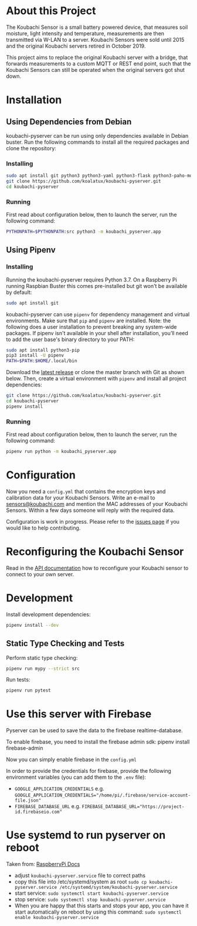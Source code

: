 # About this Project

The Koubachi Sensor is a small battery powered device, that measures
soil moisture, light intensity and temperature, measurements are then
transmitted via W-LAN to a server. Koubachi Sensors were sold until 2015
and the original Koubachi servers retired in October 2019.

This project aims to replace the original Koubachi server with a bridge,
that forwards measurements to a custom MQTT or REST end point, such that
the Koubachi Sensors can still be operated when the original servers got
shut down.

# Installation

## Using Dependencies from Debian

koubachi-pyserver can be run using only dependencies available in
Debian buster. Run the following commands to install all the required
packages and clone the repository:

### Installing

```bash
sudo apt install git python3 python3-yaml python3-flask python3-paho-mqtt python3-cryptography
git clone https://github.com/koalatux/koubachi-pyserver.git
cd koubachi-pyserver
```

### Running

First read about configuration below, then to launch the server, run the
following command:

```bash
PYTHONPATH=$PYTHONPATH:src python3 -m koubachi_pyserver.app
```

## Using Pipenv

### Installing

Running the koubachi-pyserver requires Python 3.7. On a Raspberry Pi
running Raspbian Buster this comes pre-installed but git won't be
available by default:

```bash
sudo apt install git
```

koubachi-pyserver can use `pipenv` for dependency management and virtual
environments. Make sure that `pip` and  `pipenv` are installed. Note:
the following does a user installation to prevent breaking any
system-wide packages. If pipenv isn't available in your shell after
installation, you’ll need to add the user base's binary directory to
your PATH:

```bash
sudo apt install python3-pip
pip3 install -U pipenv
PATH=$PATH:$HOME/.local/bin
```
 
Download the [latest
release](https://github.com/koalatux/koubachi-pyserver/releases) or
clone the master branch with Git as shown below. Then, create a virtual
environment with `pipenv` and install all project dependencies:

```bash
git clone https://github.com/koalatux/koubachi-pyserver.git
cd koubachi-pyserver
pipenv install
```

### Running

First read about configuration below, then to launch the server, run the
following command:

```bash
pipenv run python -m koubachi_pyserver.app
```

# Configuration

Now you need a `config.yml` that contains the encryption keys and
calibration data for your Koubachi Sensors. Write an e-mail to
[sensors@koubachi.com](mailto:sensors@koubachi.com) and mention the MAC
addresses of your Koubachi Sensors. Within a few days someone will reply
with the required data.

Configuration is work in progress. Please refer to the [issues
page](https://github.com/koalatux/koubachi-pyserver/issues) if you would
like to help contributing.

# Reconfiguring the Koubachi Sensor

Read in the [API
documentation](https://github.com/koubachi-sensor/api-docs#change-the-sensors-server-address)
how to reconfigure your Koubachi sensor to connect to your own server.

# Development

Install development dependencies:

```bash
pipenv install --dev
```

## Static Type Checking and Tests

Perform static type checking:

```bash
pipenv run mypy --strict src
```

Run tests:

```bash
pipenv run pytest
```

# Use this server with Firebase
Pyserver can be used to save the data to the firebase realtime-database.

To enable firebase, you need to install the firebase admin sdk:
    pipenv install firebase-admin

Now you can simply enable firebase in the `config.yml`

In order to provide the credentials for firebase, provide the following environment variables (you can add them to the `.env` file):
- `GOOGLE_APPLICATION_CREDENTIALS` e.g. `GOOGLE_APPLICATION_CREDENTIALS="/home/pi/.firebase/service-account-file.json"`
- `FIREBASE_DATABASE_URL` e.g. `FIREBASE_DATABASE_URL="https://project-id.firebaseio.com"`

# Use systemd to run pyserver on reboot
Taken from: [RaspberryPi Docs](https://www.raspberrypi.org/documentation/linux/usage/systemd.md)

- adjust `koubachi-pyserver.service` file to correct paths
- copy this file into /etc/systemd/system as root `sudo cp koubachi-pyserver.service /etc/systemd/system/koubachi-pyserver.service`
- start service: `sudo systemctl start koubachi-pyserver.service`
- stop service: `sudo systemctl stop koubachi-pyserver.service`
- When you are happy that this starts and stops your app, you can have it start automatically on reboot by using this command: `sudo systemctl enable koubachi-pyserver.service`
